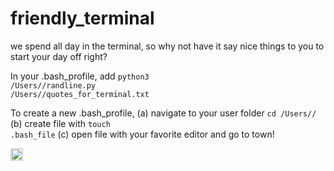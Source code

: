 # friendly_terminal
we spend all day in the terminal, so why not have it say nice things to you to start your day off right?

In your .bash_profile, add <code>python3 /Users/<username>/randline.py /Users/<username>/quotes_for_terminal.txt</code>

To create a new .bash_profile, 
(a) navigate to your user folder <code>cd /Users/<username>/</code>
(b) create file with <code>touch .bash_file</code>
(c) open file with your favorite editor and go to town!

<a href='http://www.recurse.com' title='Made with love at the Recurse Center'><img src='https://cloud.githubusercontent.com/assets/2883345/11325206/336ea5f4-9150-11e5-9e90-d86ad31993d8.png' height='20px'/></a>
